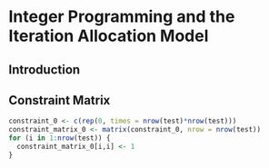 # Integer Programming and the Iteration Allocation Model                
## Introduction               

## Constraint Matrix          

```r
constraint_0 <- c(rep(0, times = nrow(test)*nrow(test)))
constraint_matrix_0 <- matrix(constraint_0, nrow = nrow(test))
for (i in 1:nrow(test)) {
  constraint_matrix_0[i,i] <- 1
}
```

